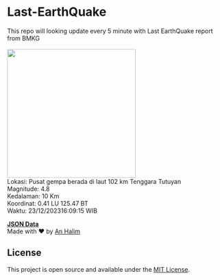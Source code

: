 # Last-EarthQuake
This repo will looking update every 5 minute with Last EarthQuake report from BMKG
<br>
<br>
<img src="https://static.bmkg.go.id/20231223160915.mmi.jpg" width="300"/>
<br>
Lokasi: Pusat gempa berada di laut 102 km Tenggara Tutuyan <br>
Magnitude: 4.8 <br>
Kedalaman: 10 Km <br>
Koordinat: 0.41 LU 125.47 BT <br>
Waktu: 23/12/202316:09:15 WIB <br>

<a href="./data/data.json">**JSON Data**</a>
<br>
Made with ❤️ by <a href="https://github.com/an-halim">An Halim</a>
## License

This project is open source and available under the [MIT License](LICENSE).
